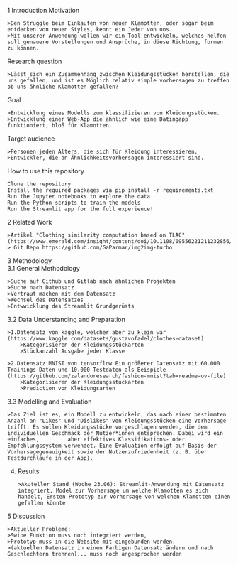 1 Introduction
Motivation

    >Den Struggle beim Einkaufen von neuen Klamotten, oder sogar beim entdecken von neuen Styles, kennt ein Jeder von uns.
    >Mit unserer Anwendung wollen wir ein Tool entwickeln, welches helfen soll genauere Vorstellungen und Ansprüche, in diese Richtung, formen zu können.

Research question

    >Lässt sich ein Zusammenhang zwischen Kleidungsstücken herstellen, die uns gefallen, und ist es Möglich relativ simple vorhersagen zu treffen ob uns ähnliche Klamotten gefallen?

Goal

    >Entwicklung eines Modells zum klassifizieren von Kleidungsstücken.
    >Entwicklung einer Web-App die ähnlich wie eine Datingapp funktioniert, bloß für Klamotten.

Target audience

    >Personen jeden Alters, die sich für Kleidung interessieren.
    >Entwickler, die an Ähnlichkeitsvorhersagen interessiert sind.

How to use this repository

    Clone the repository
    Install the required packages via pip install -r requirements.txt
    Run the Jupyter notebooks to explore the data
    Run the Python scripts to train the models
    Run the Streamlit app for the full experience!
2 Related Work

    >Artikel "Clothing similarity computation based on TLAC" (https://www.emerald.com/insight/content/doi/10.1108/09556221211232856/full/html)
    > Git Repo https://github.com/GaParmar/img2img-turbo
    

3 Methodology    
3.1 General Methodology
    
    >Suche auf Github und Gitlab nach ähnlichen Projekten
    >Suche nach Datensatz
    >Vertraut machen mit dem Datensatz
    >Wechsel des Datensatzes
    >Entwwicklung des Streamlit Grundgerüsts
    
3.2 Data Understanding and Preparation

    >1.Datensatz von kaggle, welcher aber zu klein war (https://www.kaggle.com/datasets/gustavofadel/clothes-dataset)
        >Kategorisieren der Kleidungsstückarten
        >Stückanzahl Ausgabe jeder Klasse
        
    >2.Datensatz MNIST von tensorflow Ein größerer Datensatz mit 60.000 Trainings Daten und 10.000 Testdaten als Beispiele  (https://github.com/zalandoresearch/fashion-mnist?tab=readme-ov-file)
        >Kategorisieren der Kleidungsstückarten
        >Prediction von Kleidungsarten
    

3.3 Modelling and Evaluation

    >Das Ziel ist es, ein Modell zu entwickeln, das nach einer bestimmten Anzahl an "Likes" und "Dislikes" von Kleidungsstücken eine Vorhersage trifft: Es sollen Kleidungsstücke vorgeschlagen werden, die dem individuellen Geschmack der Nutzer*innen entsprechen. Dabei wird ein einfaches,         aber effektives Klassifikations- oder Empfehlungssystem verwendet. Eine Evaluation erfolgt auf Basis der Vorhersagegenauigkeit sowie der Nutzerzufriedenheit (z. B. über Testdurchläufe in der App).
    

4. Results

       >Akuteller Stand (Woche 23.06): Streamlit-Anwendung mit Datensatz integriert, Model zur Vorhersage um welche Klamotten es sich handelt, Ersten Prototyp zur Vorhersage von welchen Klamotten einen gefallen könnte

5 Discussion

    >Aktueller Probleme: 
    >Swipe Funktion muss noch integriert werden, 
    >Prototyp muss in die Website mit eingebunden werden,
    >(aktuellen Datensatz in einen Farbigen Datensatz ändern und nach Geschlechtern trennen)... muss noch angesprochen werden
